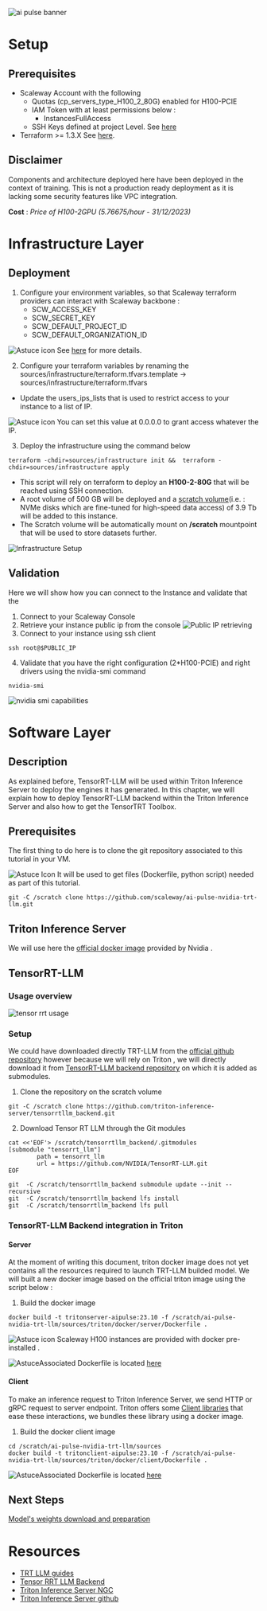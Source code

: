 ![ai pulse banner](./images/common/ai-pulse-banner.jpeg)

# Setup
## Prerequisites
- Scaleway Account with the following
  - Quotas (cp_servers_type_H100_2_80G) enabled for H100-PCIE 
  - IAM Token with at least permissions below :
    - InstancesFullAccess
  - SSH Keys defined at project Level. See [here](https://www.scaleway.com/en/docs/console/project/how-to/create-ssh-key/)
- Terraform >= 1.3.X See [here](https://www.terraform.io/downloads.html).

## Disclaimer
Components and architecture deployed here have been deployed in the context of training. This is not a production ready deployment as it is lacking some security features like VPC integration.

**Cost** : *Price of H100-2GPU (5.76675/hour - 31/12/2023)*
# Infrastructure Layer
## Deployment
1. Configure your environment variables, so that Scaleway terraform providers can interact with Scaleway backbone :
   - SCW_ACCESS_KEY
   - SCW_SECRET_KEY
   - SCW_DEFAULT_PROJECT_ID
   - SCW_DEFAULT_ORGANIZATION_ID

![Astuce icon](./images/common/astuce_icon.png)  See [here](https://registry.terraform.io/providers/scaleway/scaleway/latest/docs#environment-variables) for more details.

2. Configure your terraform variables by renaming the sources/infrastructure/terraform.tfvars.template -> sources/infrastructure/terraform.tfvars
- Update the users_ips_lists that is used to restrict  access to your instance to a list of IP.

![Astuce icon](./images/common/astuce_icon.png) You can set this value at 0.0.0.0 to grant access whatever the IP.

3. Deploy the infrastructure using the command below
```
terraform -chdir=sources/infrastructure init &&  terraform -chdir=sources/infrastructure apply
```
- This script will rely on terraform to deploy an **H100-2-80G** that will be reached using SSH connection.
- A root volume of 500 GB will be deployed and a [scratch volume](https://www.scaleway.com/en/docs/compute/gpu/how-to/use-scratch-storage-h100-instances/)(i.e. :  NVMe disks which are fine-tuned for high-speed data access) of 3.9 Tb will be added to this instance.
- The Scratch volume will be automatically mount on **/scratch** mountpoint that will be used to store datasets further.

![Infrastructure Setup](images/setup/infra_setup.png)
## Validation
Here we will show how you can connect to the Instance and validate that the 
1. Connect to your Scaleway Console 
2. Retrieve your instance public ip from the console
![Public IP retrieving](images/setup/public_ip_ssh.png)
3. Connect to your instance using ssh client
```
ssh root@$PUBLIC_IP
```
4. Validate that you have the right configuration (2*H100-PCIE) and right drivers using the nvidia-smi command
```
nvidia-smi
```
![nvidia smi capabilities](../docs/images/setup/nvidia-smi-capabilities.png)

# Software Layer
## Description
As explained before, TensorRT-LLM will be used within Triton Inference Server to deploy the engines it has generated.
In this chapter, we will explain how to deploy TensorRT-LLM backend within the Triton Inference Server and also how to get the TensorTRT Toolbox.

## Prerequisites
The first thing to do here is to clone the git repository associated to this tutorial in your VM.

![Astuce Icon](images/common/astuce_icon.png) It will be used to get files (Dockerfile, python script) needed as part of this tutorial.
```
git -C /scratch clone https://github.com/scaleway/ai-pulse-nvidia-trt-llm.git
```
## Triton Inference Server
We will use here the [official docker image](https://catalog.ngc.nvidia.com/orgs/nvidia/containers/tritonserver) provided by Nvidia .


## TensorRT-LLM
### Usage overview
![tensor rrt usage](images/setup/tensor_rrt_llm_usage.png)

### Setup
We could have downloaded directly TRT-LLM from the [official github repository](https://github.com/NVIDIA/TensorRT-LLM) however because we will rely on Triton , we will directly download it from [TensorRT-LLM backend repository](https://github.com/triton-inference-server/tensorrtllm_backend.git) on which it is added as submodules.

1. Clone the repository on the scratch volume
```
git -C /scratch clone https://github.com/triton-inference-server/tensorrtllm_backend.git  
```
2. Download Tensor RT LLM through the Git modules
```
cat <<'EOF'> /scratch/tensorrtllm_backend/.gitmodules 
[submodule "tensorrt_llm"]
        path = tensorrt_llm
        url = https://github.com/NVIDIA/TensorRT-LLM.git
EOF
```
```
git  -C /scratch/tensorrtllm_backend submodule update --init --recursive 
git  -C /scratch/tensorrtllm_backend lfs install
git  -C /scratch/tensorrtllm_backend lfs pull  
```


### TensorRT-LLM Backend integration in Triton
#### Server
At the moment of writing this document, triton docker image does not yet contains all the resources required to  launch TRT-LLM builded model.
We will built a new docker image based on the official triton image
 using the script below : 

1. Build the docker image
```
docker build -t tritonserver-aipulse:23.10 -f /scratch/ai-pulse-nvidia-trt-llm/sources/triton/docker/server/Dockerfile .
```

![Astuce icon](./images/common/astuce_icon.png) Scaleway H100 instances are provided with docker pre-installed .

![Astuce](images/common/astuce_icon.png)Associated Dockerfile is located [here](../sources/triton/docker/server/Dockerfile)

#### Client
To make an inference request to Triton Inference Server, we send HTTP or gRPC request to server endpoint.
Triton offers some [Client libraries](https://github.com/triton-inference-server/client) that ease these interactions, we bundles these library using a docker image.

1. Build the docker client image
```
cd /scratch/ai-pulse-nvidia-trt-llm/sources
docker build -t tritonclient-aipulse:23.10 -f /scratch/ai-pulse-nvidia-trt-llm/sources/triton/docker/client/Dockerfile .
```
![Astuce](images/common/astuce_icon.png)Associated Dockerfile is located [here](../sources/triton/docker/client/Dockerfile)

## Next Steps
[Model's weights download and preparation](02-model_preparation.md) 

# Resources
- [TRT LLM guides](https://github.com/triton-inference-server/tutorials/blob/main/Popular_Models_Guide/Llama2/trtllm_guide.md)
- [Tensor RRT LLM Backend](https://github.com/triton-inference-server/tensorrtllm_backend/blob/main/README.md)
- [Triton Inference Server NGC](https://catalog.ngc.nvidia.com/orgs/nvidia/containers/tritonserver)
- [Triton Inference Server github](https://github.com/triton-inference-server/server)
